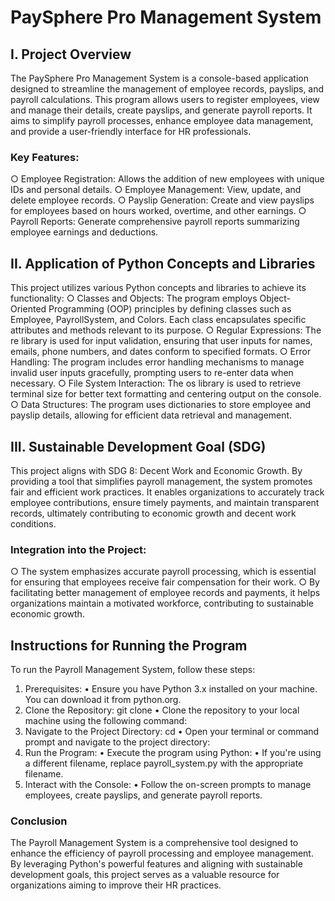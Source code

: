 # PaySphere Pro Management System

## I. Project Overview
The PaySphere Pro Management System is a console-based application designed to streamline the management
of employee records, payslips, and payroll calculations. This program allows users to register employees,
view and manage their details, create payslips, and generate payroll reports. It aims to simplify payroll
processes, enhance employee data management, and provide a user-friendly interface for HR professionals.

### Key Features:
○ Employee Registration: Allows the addition of new employees with unique IDs and personal details.
○ Employee Management: View, update, and delete employee records.
○ Payslip Generation: Create and view payslips for employees based on hours worked, overtime, and 
  other earnings.
○ Payroll Reports: Generate comprehensive payroll reports summarizing employee earnings and deductions.

## II. Application of Python Concepts and Libraries
This project utilizes various Python concepts and libraries to achieve its functionality:
○ Classes and Objects: The program employs Object-Oriented Programming (OOP) principles by defining 
  classes such as Employee, PayrollSystem, and Colors. Each class encapsulates specific attributes and
  methods relevant to its purpose.
○ Regular Expressions: The re library is used for input validation, ensuring that user inputs for names, 
  emails, phone numbers, and dates conform to specified formats.
○ Error Handling: The program includes error handling mechanisms to manage invalid user inputs gracefully,
  prompting users to re-enter data when necessary.
○ File System Interaction: The os library is used to retrieve terminal size for better text formatting and
  centering output on the console.
○ Data Structures: The program uses dictionaries to store employee and payslip details, allowing for
  efficient data retrieval and management.

## III. Sustainable Development Goal (SDG)
  This project aligns with SDG 8: Decent Work and Economic Growth. By providing a tool that simplifies 
  payroll management, the system promotes fair and efficient work practices. It enables organizations 
  to accurately track employee contributions, ensure timely payments, and maintain transparent records,
  ultimately contributing to economic growth and decent work conditions.

### Integration into the Project:
○ The system emphasizes accurate payroll processing, which is essential for ensuring that employees 
receive fair compensation for their work.
○ By facilitating better management of employee records and payments, it helps organizations maintain
a motivated workforce, contributing to sustainable economic growth.

## Instructions for Running the Program
To run the Payroll Management System, follow these steps:
1. Prerequisites:
   • Ensure you have Python 3.x installed on your machine. You can download it from python.org.
2. Clone the Repository: git clone <repository-url>
   • Clone the repository to your local machine using the following command:
3. Navigate to the Project Directory: cd <project-directory>
   • Open your terminal or command prompt and navigate to the project directory:
4. Run the Program:
   • Execute the program using Python: 
   • If you're using a different filename, replace payroll_system.py with the appropriate filename.
5. Interact with the Console:
   • Follow the on-screen prompts to manage employees, create payslips, and generate payroll reports.

### Conclusion
The Payroll Management System is a comprehensive tool designed to enhance the efficiency of payroll 
processing and employee management. By leveraging Python's powerful features and aligning with sustainable
development goals, this project serves as a valuable resource for organizations aiming to improve their
HR practices.







